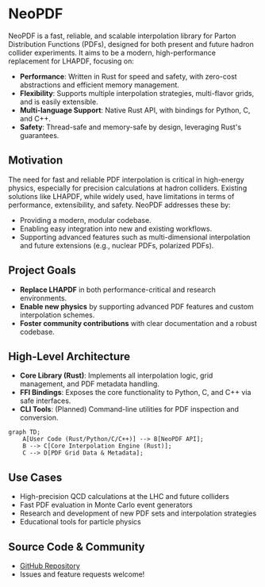 # NeoPDF

NeoPDF is a fast, reliable, and scalable interpolation library for Parton Distribution Functions (PDFs), designed for both present and future hadron collider experiments. It aims to be a modern, high-performance replacement for LHAPDF, focusing on:

- **Performance**: Written in Rust for speed and safety, with zero-cost abstractions and efficient memory management.
- **Flexibility**: Supports multiple interpolation strategies, multi-flavor grids, and is easily extensible.
- **Multi-language Support**: Native Rust API, with bindings for Python, C, and C++.
- **Safety**: Thread-safe and memory-safe by design, leveraging Rust's guarantees.

## Motivation

The need for fast and reliable PDF interpolation is critical in high-energy physics, especially for precision calculations at hadron colliders. Existing solutions like LHAPDF, while widely used, have limitations in terms of performance, extensibility, and safety. NeoPDF addresses these by:

- Providing a modern, modular codebase.
- Enabling easy integration into new and existing workflows.
- Supporting advanced features such as multi-dimensional interpolation and future extensions (e.g., nuclear PDFs, polarized PDFs).

## Project Goals

- **Replace LHAPDF** in both performance-critical and research environments.
- **Enable new physics** by supporting advanced PDF features and custom interpolation schemes.
- **Foster community contributions** with clear documentation and a robust codebase.

## High-Level Architecture

- **Core Library (Rust)**: Implements all interpolation logic, grid management, and PDF metadata handling.
- **FFI Bindings**: Exposes the core functionality to Python, C, and C++ via safe interfaces.
- **CLI Tools**: (Planned) Command-line utilities for PDF inspection and conversion.

```mermaid
graph TD;
    A[User Code (Rust/Python/C/C++)] --> B[NeoPDF API];
    B --> C[Core Interpolation Engine (Rust)];
    C --> D[PDF Grid Data & Metadata];
```

## Use Cases

- High-precision QCD calculations at the LHC and future colliders
- Fast PDF evaluation in Monte Carlo event generators
- Research and development of new PDF sets and interpolation strategies
- Educational tools for particle physics

## Source Code & Community

- [GitHub Repository](https://github.com/radonirinaunimi/neopdf)
- Issues and feature requests welcome!
